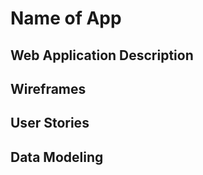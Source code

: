 # Name of App



## Web Application Description 



## Wireframes




## User Stories



## Data Modeling